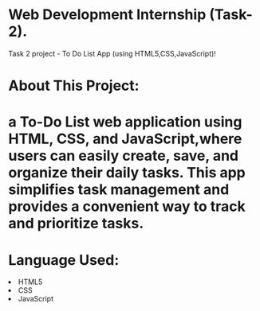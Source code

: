 <h1>Web Development Internship (Task-2).</h1>
<p>Task 2 project - To Do List App (using HTML5,CSS,JavaScript)! </p>
<h1>About This Project:<h1>
<p>a To-Do List web application using
HTML, CSS, and JavaScript,where users can easily
create, save, and organize their daily tasks.
This app simplifies task management and
provides a convenient way to track and prioritize tasks.</p>
<h1>Language Used:</h1>
<p>
  <li>HTML5</li>
  <li>CSS</li>
  <li>JavaScript</li>
</p>
